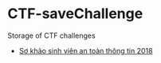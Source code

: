 # CTF-saveChallenge
Storage of CTF challenges

- [Sơ khảo sinh viên an toàn thông tin 2018](https://github.com/ctnguyenvn/CTF-saveChallenge/tree/master/sk_svattt2018)